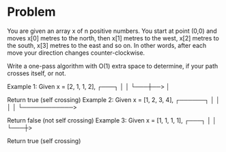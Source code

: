 Problem===You are given an array x of n positive numbers. You start at point (0,0) and moves x[0] metres to the north, then x[1] metres to the west, x[2] metres to the south, x[3] metres to the east and so on. In other words, after each move your direction changes counter-clockwise.Write a one-pass algorithm with O(1) extra space to determine, if your path crosses itself, or not.Example 1:Given x = [2, 1, 1, 2],┌───┐│   │└───┼──>    │Return true (self crossing)Example 2:Given x = [1, 2, 3, 4],┌──────┐│      │││└────────────>Return false (not self crossing)Example 3:Given x = [1, 1, 1, 1],┌───┐│   │└───┼>Return true (self crossing)